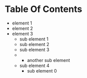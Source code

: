 # Table Of Contents
* element 1
* element 2
* element 3
  * sub element 1
  * sub element 2
  * sub element 3
  *   * another sub element
  *   sub element 4
        * sub element 0
